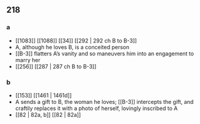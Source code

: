 ## 218
### a
- [[1083]] [[1088]] [[34]] [[292 | 292 ch B to B-3]] 
- A, although he loves B, is a conceited person
- [[B-3]] flatters A’s vanity and so maneuvers him into an engagement to marry her
- [[256]] [[287 | 287 ch B to B-3]] 

### b
- [[153]] [[1461 | 1461d]] 
- A sends a gift to B, the woman he loves; [[B-3]] intercepts the gift, and craftily replaces it with a photo of herself, lovingly inscribed to A
- [[82 | 82a, b]] [[82 | 82a]] 


